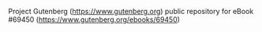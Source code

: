 Project Gutenberg (https://www.gutenberg.org) public repository for
eBook #69450 (https://www.gutenberg.org/ebooks/69450)
